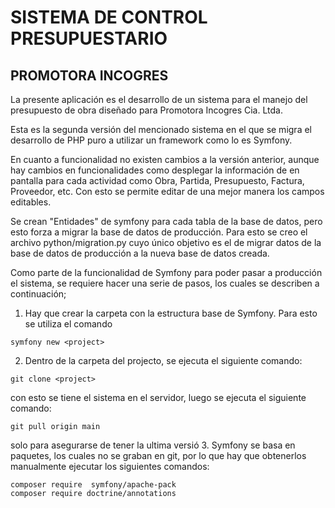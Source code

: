 # SISTEMA DE CONTROL PRESUPUESTARIO

## PROMOTORA INCOGRES

La presente aplicaci&oacute;n es el desarrollo de un sistema para el manejo del presupuesto de obra dise&ntilde;ado para Promotora Incogres Cia. Ltda.

Esta es la segunda versi&oacute;n del mencionado sistema en el que se migra el desarrollo de PHP puro a utilizar un framework como lo es Symfony.

En cuanto a funcionalidad no existen cambios a la versi&oacute;n anterior, aunque hay cambios en funcionalidades como desplegar la informaci&oacute;n de en pantalla para cada actividad como Obra, Partida, Presupuesto, Factura, Proveedor, etc. Con esto se permite editar de una mejor manera los campos editables.

Se crean "Entidades" de symfony para cada tabla de la base de datos, pero esto forza a migrar la base de datos de producci&oacute;n. Para esto se creo el archivo python/migration.py cuyo &uacute;nico objetivo es el de migrar datos de la base de datos de producci&oacute;n a la nueva base de datos creada.

Como parte de la funcionalidad de Symfony para poder pasar a producci&oacute;n el sistema, se requiere hacer una serie de pasos, los cuales se describen a continuaci&oacute;n;

1. Hay que crear la carpeta con la estructura base de Symfony. Para esto se utiliza el comando

```
symfony new <project>
```

2. Dentro de la carpeta del projecto, se ejecuta el siguiente comando:

```
git clone <project>
```

con esto se tiene el sistema en el servidor, luego se ejecuta el siguiente comando:

```
git pull origin main
```

solo para asegurarse de tener la ultima versi&oacute; 3. Symfony se basa en paquetes, los cuales no se graban en git, por lo que hay que obtenerlos manualmente ejecutar los siguientes comandos:

```
composer require  symfony/apache-pack
composer require doctrine/annotations
```
